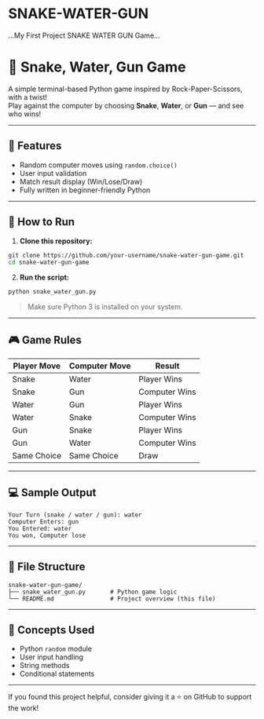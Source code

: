 # SNAKE-WATER-GUN
...My First Project SNAKE WATER GUN Game...
# 🐍 Snake, Water, Gun Game

A simple terminal-based Python game inspired by Rock-Paper-Scissors, with a twist!  
Play against the computer by choosing **Snake**, **Water**, or **Gun** — and see who wins!

---

## 📌 Features

- Random computer moves using `random.choice()`
- User input validation
- Match result display (Win/Lose/Draw)
- Fully written in beginner-friendly Python

---

## 🚀 How to Run

1. **Clone this repository:**

```bash
git clone https://github.com/your-username/snake-water-gun-game.git
cd snake-water-gun-game
```

2. **Run the script:**

```bash
python snake_water_gun.py
```

> Make sure Python 3 is installed on your system.

---

## 🎮 Game Rules

| Player Move | Computer Move | Result         |
|-------------|----------------|----------------|
| Snake       | Water          | Player Wins    |
| Snake       | Gun            | Computer Wins  |
| Water       | Gun            | Player Wins    |
| Water       | Snake          | Computer Wins  |
| Gun         | Snake          | Player Wins    |
| Gun         | Water          | Computer Wins  |
| Same Choice | Same Choice    | Draw           |

---

## 💻 Sample Output

```plaintext
Your Turn (snake / water / gun): water
Computer Enters: gun
You Entered: water
You won, Computer lose
```

---

## 📂 File Structure

```
snake-water-gun-game/
├── snake_water_gun.py       # Python game logic
└── README.md                # Project overview (this file)
```

---

## 🧠 Concepts Used

- Python `random` module
- User input handling
- String methods
- Conditional statements

---


If you found this project helpful, consider giving it a ⭐ on GitHub to support the work!
